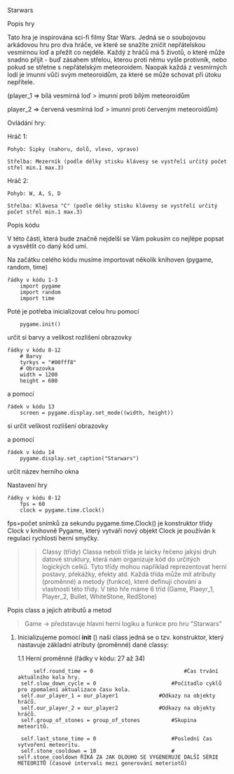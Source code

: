 Starwars


Popis hry

Tato hra je inspirována sci-fi filmy Star Wars. Jedná se o soubojovou arkádovou hru pro dva hráče, ve které se snažíte zničit nepřátelskou vesmírnou loď a přežít co nejdéle. Každý z hráčů má 5 životů, o které může snadno přijít - buď zásahem střelou, kterou proti němu vyšle protivník, nebo pokud se střetne s nepřátelským meteoroidem. Naopak každá z vesmírných lodí je imunní vůči svým meteoroidům, za které se může schovat při útoku nepřítele.

(player_1 => bílá vesmírná loď > imunní proti bílým meteoroidům

player_2 => červená vesmírná loď > imunní proti červeným meteoroidům)


Ovládání hry:

Hráč 1:

    Pohyb: Šipky (nahoru, dolů, vlevo, vpravo)

    Střelba: Mezerník (podle délky stisku klávesy se vystřelí určitý počet střel min.1 max.3)


Hráč 2:

    Pohyb: W, A, S, D

    Střelba: Klávesa "C" (podle délky stisku klávesy se vystřelí určitý počet střel min.1 max.3)

Popis kódu 

V této části, která bude značně nejdelší se Vám pokusím co nejlépe popsat a vysvětlit co daný kód umí.

Na začátku celého kódu musíme importovat několik knihoven (pygame, random, time)

    řádky v kódu 1-3
        import pygame
        import random
        import time


Poté je potřeba inicializovat celou hru pomocí
        
        pygame.init() 
        
určit si barvy a velikost rozlišení obrazovky

    řádky v kódu 8-12
        # Barvy
        tyrkys = "#00fff8"
        # Obrazovka
        width = 1200
        height = 600


a pomocí

    řádek v kódu 13
        screen = pygame.display.set_mode((width, height))
        
si určit velikost rozlišení obrazovky


a pomocí 

    řádek v kódu 14
        pygame.display.set_caption("Starwars")

určit název herního okna


Nastavení hry

    řádky v kódu 8-12       
        fps = 60
        clock = pygame.time.Clock()

fps=počet snímků za sekundu
pygame.time.Clock() je konstruktor třídy Clock v knihovně Pygame, který vytváří nový objekt Clock je používán k regulaci rychlosti herní smyčky.




>>Classy (třídy)
    Classa neboli třída je laicky řečeno jakýsi druh datové struktury, která nám organizuje kód do určitých logických celků. Tyto třídy mohou například reprezentovat herní postavy, překážky, efekty atd. Každá třída může mít atributy (proměnné) a metody (funkce), které definují chování a vlastnosti této třídy.
    V této hře máme 6 tříd (Game, Plaeyr_1, Player_2, Bullet, WhiteStone, RedStone)

Popis class a jejich atributů a metod

> Game -> představuje hlavní herní logiku a funkce pro hru "Starwars" 

1. Inicializujeme pomocí __init__ () naši class jedná se o tzv. konstruktor, který nastavuje základní atributy (proměnné) dané classy:

    1.1 Herní proměnné 
	    	(řádky v kódu: 27 až 34)


            self.round_time = 0                             #Čas trvání aktuálního kola hry.
        self.slow_down_cycle = 0                        #Počítadlo cyklů pro zpomalení aktualizace času kola.        
        self.our_player_1 = our_player1             #Odkazy na objekty hráčů.
        self.our_player_2 = our_player2             #Odkazy na objekty hráčů.
        self.group_of_stones = group_of_stones          #Skupina meteoritů.  

        self.last_stone_time = 0                        #Poslední čas vytvoření meteoritu.
        self.stone_cooldown = 10                        #  self.stone_cooldown ŘÍKÁ ZA JAK DLOUHO SE VYGENERUJE DALŠÍ SÉRIE METEORITŮ (časové intervali mezi generování meteriotů)